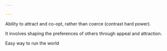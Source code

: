 ```yaml
---

---
```


Ability to attract and co-opt, rather than coerce (contrast hard power). 

It involves shaping the preferences of others through appeal and attraction. 

Easy way to run the world 